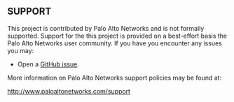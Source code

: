 
## SUPPORT

This project is contributed by Palo Alto Networks and is not formally supported. Support for the this project is provided on a best-effort basis the Palo Alto Networks user community. If you have you encounter any issues you may:

-   Open a  [GitHub issue](https://github.com/PaloAltoNetworks/pan-tort/issues).

More information on Palo Alto Networks support policies may be found at:

http://www.paloaltonetworks.com/support